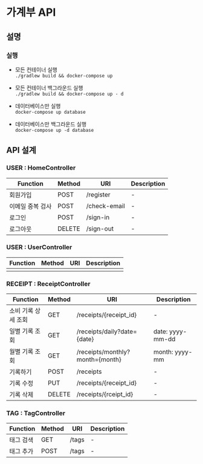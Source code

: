 # 가계부 API

## 설명
### 실행
- 모든 컨테이너 실행  
`./gradlew build && docker-compose up`    
- 모든 컨테이너 백그라운드 실행  
`./gradlew build && docker-compose up - d`


- 데이터베이스만 실행  
`docker-compose up database`  
- 데이터베이스만 백그라운드 실행  
`docker-compose up -d database`

## API 설계
### USER :  HomeController
| Function | Method |URI | Description |
| -------- | --- |--- | ----------- |
| 회원가입 | POST | /register | - |
| 이메일 중복 검사 | POST | /check-email | - |
| 로그인 | POST | /sign-in | - |
| 로그아웃 | DELETE | /sign-out | - |

### USER : UserController
| Function | Method |URI | Description |
| -------- | --- |--- | ----------- |
| | | | |

### RECEIPT : ReceiptController
| Function | Method |URI | Description |
| -------- | --- |--- | ----------- |
| 소비 기록 상세 조회| GET | /receipts/{receipt_id} | - |
| 일별 기록 조회 | GET | /receipts/daily?date={date} | date: yyyy-mm-dd|
| 월별 기록 조회 | GET | /receipts/monthly?month={month} | month: yyyy-mm |
| 기록하기 | POST | /receipts |-|
| 기록 수정 | PUT | /receipts/{receipt_id} |-|
| 기록 삭제 | DELETE | /receipts/{rceipt_id} |-|

### TAG : TagController
| Function | Method |URI | Description |
| -------- | --- |--- | ----------- |
| 태그 검색 | GET | /tags | - |
| 태그 추가 | POST | /tags | - |
